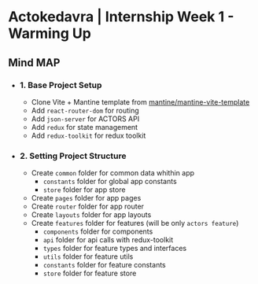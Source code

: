 # Actokedavra | Internship Week 1 - Warming Up

## Mind MAP

- ### 1. Base Project Setup

  - Clone Vite + Mantine template from [mantine/mantine-vite-template](https://github.com/mantinedev/vite-template)
  - Add `react-router-dom` for routing
  - Add `json-server` for ACTORS API
  - Add `redux` for state management
  - Add `redux-toolkit` for redux toolkit

- ### 2. Setting Project Structure

  - Create `common` folder for common data whithin app
    - `constants` folder for global app constants
    - `store` folder for app store
  - Create `pages` folder for app pages
  - Create `router` folder for app router
  - Create `layouts` folder for app layouts
  - Create `features` folder for features (will be only `actors feature`)
    - `components` folder for components
    - `api` folder for api calls with redux-toolkit
    - `types` folder for feature types and interfaces
    - `utils` folder for feature utils
    - `constants` folder for feature constants
    - `store` folder for feature store
